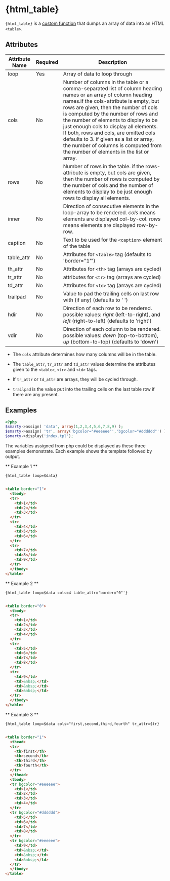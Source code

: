 # {html_table}

`{html_table}` is a [custom function](index.md) that
dumps an array of data into an HTML `<table>`.

## Attributes

| Attribute Name | Required | Description                                                                                                                                                                                                                                                                                                                                                                                                                                                                                       |
|----------------|----------|---------------------------------------------------------------------------------------------------------------------------------------------------------------------------------------------------------------------------------------------------------------------------------------------------------------------------------------------------------------------------------------------------------------------------------------------------------------------------------------------------|
| loop           | Yes      | Array of data to loop through                                                                                                                                                                                                                                                                                                                                                                                                                                                                     |
| cols           | No       | Number of columns in the table or a comma-separated list of column heading names or an array of column heading names.if the cols-attribute is empty, but rows are given, then the number of cols is computed by the number of rows and the number of elements to display to be just enough cols to display all elements. If both, rows and cols, are omitted cols defaults to 3. if given as a list or array, the number of columns is computed from the number of elements in the list or array. |
| rows           | No       | Number of rows in the table. if the rows-attribute is empty, but cols are given, then the number of rows is computed by the number of cols and the number of elements to display to be just enough rows to display all elements.                                                                                                                                                                                                                                                                  |
| inner          | No       | Direction of consecutive elements in the loop-array to be rendered. *cols* means elements are displayed col-by-col. *rows* means elements are displayed row-by-row.                                                                                                                                                                                                                                                                                                                               |
| caption        | No       | Text to be used for the `<caption>` element of the table                                                                                                                                                                                                                                                                                                                                                                                                                                          |
| table\_attr    | No       | Attributes for `<table>` tag (defaults to 'border="1"')                                                                                                                                                                                                                                                                                                                                                                                                                                           |
| th\_attr       | No       | Attributes for `<th>` tag (arrays are cycled)                                                                                                                                                                                                                                                                                                                                                                                                                                                     |
| tr\_attr       | No       | attributes for `<tr>` tag (arrays are cycled)                                                                                                                                                                                                                                                                                                                                                                                                                                                     |
| td\_attr       | No       | Attributes for `<td>` tag (arrays are cycled)                                                                                                                                                                                                                                                                                                                                                                                                                                                     |
| trailpad       | No       | Value to pad the trailing cells on last row with (if any) (defaults to '&nbsp;')                                                                                                                                                                                                                                                                                                                                                                                                                  |
| hdir           | No       | Direction of each row to be rendered. possible values: *right* (left-to-right), and *left* (right-to-left) (defaults to 'right')                                                                                                                                                                                                                                                                                                                                                                  |
| vdir           | No       | Direction of each column to be rendered. possible values: *down* (top-to-bottom), *up* (bottom-to-top) (defaults to 'down')                                                                                                                                                                                                                                                                                                                                                                       |

- The `cols` attribute determines how many columns will be in the
  table.

- The `table_attr`, `tr_attr` and `td_attr` values determine the
  attributes given to the `<table>`, `<tr>` and `<td>` tags.

- If `tr_attr` or `td_attr` are arrays, they will be cycled through.

- `trailpad` is the value put into the trailing cells on the last
  table row if there are any present.

## Examples

```php
<?php
$smarty->assign( 'data', array(1,2,3,4,5,6,7,8,9) );
$smarty->assign( 'tr', array('bgcolor="#eeeeee"','bgcolor="#dddddd"') );
$smarty->display('index.tpl');
```

The variables assigned from php could be displayed as these three
examples demonstrate. Each example shows the template followed by
output.

** Example 1 **

```smarty
{html_table loop=$data}
```

```html

<table border="1">
  <tbody>
  <tr>
    <td>1</td>
    <td>2</td>
    <td>3</td>
  </tr>
  <tr>
    <td>4</td>
    <td>5</td>
    <td>6</td>
  </tr>
  <tr>
    <td>7</td>
    <td>8</td>
    <td>9</td>
  </tr>
  </tbody>
</table>
```

** Example 2 **

```smarty
{html_table loop=$data cols=4 table_attr='border="0"'}
```

```html

<table border="0">
  <tbody>
  <tr>
    <td>1</td>
    <td>2</td>
    <td>3</td>
    <td>4</td>
  </tr>
  <tr>
    <td>5</td>
    <td>6</td>
    <td>7</td>
    <td>8</td>
  </tr>
  <tr>
    <td>9</td>
    <td>&nbsp;</td>
    <td>&nbsp;</td>
    <td>&nbsp;</td>
  </tr>
  </tbody>
</table>
```

** Example 3 **

```smarty
{html_table loop=$data cols="first,second,third,fourth" tr_attr=$tr}
```

```html

<table border="1">
  <thead>
  <tr>
    <th>first</th>
    <th>second</th>
    <th>third</th>
    <th>fourth</th>
  </tr>
  </thead>
  <tbody>
  <tr bgcolor="#eeeeee">
    <td>1</td>
    <td>2</td>
    <td>3</td>
    <td>4</td>
  </tr>
  <tr bgcolor="#dddddd">
    <td>5</td>
    <td>6</td>
    <td>7</td>
    <td>8</td>
  </tr>
  <tr bgcolor="#eeeeee">
    <td>9</td>
    <td>&nbsp;</td>
    <td>&nbsp;</td>
    <td>&nbsp;</td>
  </tr>
  </tbody>
</table>
```
      
